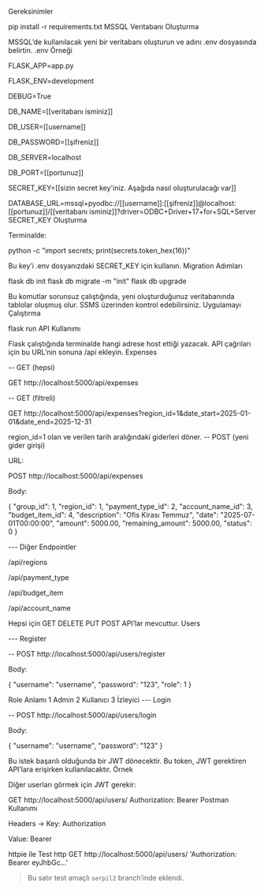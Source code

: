 Gereksinimler

pip install -r requirements.txt
MSSQL Veritabanı Oluşturma

MSSQL’de kullanılacak yeni bir veritabanı oluşturun ve adını .env dosyasında belirtin. .env Örneği

FLASK_APP=app.py

FLASK_ENV=development

DEBUG=True

DB_NAME=[[veritabanı isminiz]]

DB_USER=[[username]]

DB_PASSWORD=[[şifreniz]]

DB_SERVER=localhost

DB_PORT=[[portunuz]]

SECRET_KEY=[[sizin secret key'iniz. Aşağıda nasıl oluşturulacağı var]]

DATABASE_URL=mssql+pyodbc://[[username]]:[[şifreniz]]@localhost:[[portunuz]]/[[veritabanı isminiz]]?driver=ODBC+Driver+17+for+SQL+Server
SECRET_KEY Oluşturma

Terminalde:

python -c "import secrets; print(secrets.token_hex(16))"

Bu key’i .env dosyanızdaki SECRET_KEY için kullanın.
Migration Adımları

flask db init flask db migrate -m "init" flask db upgrade

Bu komutlar sorunsuz çalıştığında, yeni oluşturduğunuz veritabanında tablolar oluşmuş olur. SSMS üzerinden kontrol edebilirsiniz.
Uygulamayı Çalıştırma

flask run
API Kullanımı

Flask çalıştığında terminalde hangi adrese host ettiği yazacak. API çağrıları için bu URL’nin sonuna /api ekleyin.
Expenses

-- GET (hepsi)

GET http://localhost:5000/api/expenses

-- GET (filtreli)

GET http://localhost:5000/api/expenses?region_id=1&date_start=2025-01-01&date_end=2025-12-31

region_id=1 olan ve verilen tarih aralığındaki giderleri döner. -- POST (yeni gider girişi)

URL:

POST http://localhost:5000/api/expenses

Body:

{
  "group_id": 1,
  "region_id": 1,
  "payment_type_id": 2,
  "account_name_id": 3,
  "budget_item_id": 4,
  "description": "Ofis Kirası Temmuz",
  "date": "2025-07-01T00:00:00",
  "amount": 5000.00,
  "remaining_amount": 5000.00,
  "status": 0
}

--- Diğer Endpointler

/api/regions

/api/payment_type

/api/budget_item

/api/account_name

Hepsi için GET DELETE PUT POST API’lar mevcuttur.
Users

--- Register

-- POST http://localhost:5000/api/users/register

Body:

{
  "username": "username",
  "password": "123",
  "role": 1
}

Role Anlamı 1 Admin 2 Kullanıcı 3 İzleyici --- Login

-- POST http://localhost:5000/api/users/login

Body:

{
  "username": "username",
  "password": "123"
}

Bu istek başarılı olduğunda bir JWT dönecektir. Bu token, JWT gerektiren API’lara erişirken kullanılacaktır.
Örnek

Diğer userları görmek için JWT gerekir:

GET http://localhost:5000/api/users/ Authorization: Bearer
Postman Kullanımı

Headers → Key: Authorization

Value: Bearer <token>

httpie ile Test
http GET http://localhost:5000/api/users/ 'Authorization: Bearer eyJhbGc...'

> Bu satır test amaçlı `serpil2` branch’inde eklendi.